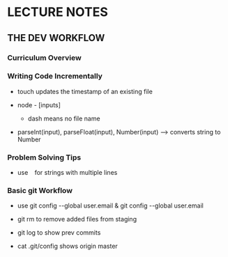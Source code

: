 # LECTURE NOTES
## THE DEV WORKFLOW

### Curriculum  Overview



### Writing Code Incrementally

* touch updates the timestamp of an existing file

* node - [inputs]
  * dash means no file name

* parseInt(input), parseFloat(input), Number(input) --> converts string to Number

### Problem Solving Tips

* use ` ` for strings with multiple lines


### Basic git Workflow

* use git config --global user.email & git config --global user.email

* git rm to remove added files from staging 

* git log to show prev commits

* cat .git/config shows origin master